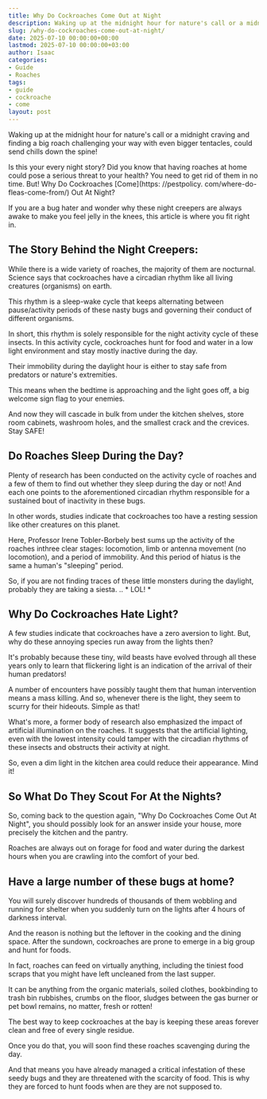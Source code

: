 ```yaml
---
title: Why Do Cockroaches Come Out at Night
description: Waking up at the midnight hour for nature's call or a midnight craving and finding a big roach challenging your way with even bigger tentacles, could send...
slug: /why-do-cockroaches-come-out-at-night/
date: 2025-07-10 00:00:00+00:00
lastmod: 2025-07-10 00:00:00+03:00
author: Isaac
categories:
- Guide
- Roaches
tags:
- guide
- cockroache
- come
layout: post
---
```


Waking up at the midnight hour for nature's call or a midnight craving and finding a big roach challenging your way with even bigger tentacles, could send chills down the spine!

Is this your every night story? Did you know that having roaches at home could pose a serious threat to your health? You need to get rid of them in no time. But! Why Do Cockroaches [Come](https: //pestpolicy. com/where-do-fleas-come-from/) Out At Night?

If you are a bug hater and wonder why these night creepers are always awake to make you feel jelly in the knees, this article is where you fit right in.

##  The Story Behind the Night Creepers:

While there is a wide variety of roaches, the majority of them are nocturnal. Science says that cockroaches have a circadian rhythm like all living creatures (organisms) on earth.

This rhythm is a sleep-wake cycle that keeps alternating between pause/activity periods of these nasty bugs and governing their conduct of different organisms.

In short, this rhythm is solely responsible for the night activity cycle of these insects. In this activity cycle, cockroaches hunt for food and water in a low light environment and stay mostly inactive during the day.

Their immobility during the daylight hour is either to stay safe from predators or nature's extremities.

This means when the bedtime is approaching and the light goes off, a big welcome sign flag to your enemies.

And now they will cascade in bulk from under the kitchen shelves, store room cabinets, washroom holes, and the smallest crack and the crevices. Stay SAFE!

##  Do Roaches Sleep During the Day?

Plenty of research has been conducted on the activity cycle of roaches and a few of them to find out whether they sleep during the day or not! And each one points to the aforementioned circadian rhythm responsible for a sustained bout of inactivity in these bugs.

In other words, studies indicate that cockroaches too have a resting session like other creatures on this planet.

Here, Professor Irene Tobler-Borbely best sums up the activity of the roaches inthree clear stages: locomotion, limb or antenna movement (no locomotion), and a period of immobility. And this period of hiatus is the same a human's "sleeping" period.

So, if you are not finding traces of these little monsters during the daylight, probably they are taking a siesta. .. * LOL! *

##  Why Do Cockroaches Hate Light?

A few studies indicate that cockroaches have a zero aversion to light. But, why do these annoying species run away from the lights then?

It's probably because these tiny, wild beasts have evolved through all these years only to learn that flickering light is an indication of the arrival of their human predators!

A number of encounters have possibly taught them that human intervention means a mass killing. And so, whenever there is the light, they seem to scurry for their hideouts. Simple as that!

What's more, a former body of research also emphasized the impact of artificial illumination on the roaches. It suggests that the artificial lighting, even with the lowest intensity could tamper with the circadian rhythms of these insects and obstructs their activity at night.

So, even a dim light in the kitchen area could reduce their appearance. Mind it!

##  So What Do They Scout For At the Nights?

So, coming back to the question again, "Why Do Cockroaches Come Out At Night", you should possibly look for an answer inside your house, more precisely the kitchen and the pantry.

Roaches are always out on forage for food and water during the darkest hours when you are crawling into the comfort of your bed.

##  Have a large number of these bugs at home?

You will surely discover hundreds of thousands of them wobbling and running for shelter when you suddenly turn on the lights after 4 hours of darkness interval.

And the reason is nothing but the leftover in the cooking and the dining space. After the sundown, cockroaches are prone to emerge in a big group and hunt for foods.

In fact, roaches can feed on virtually anything, including the tiniest food scraps that you might have left uncleaned from the last supper.

It can be anything from the organic materials, soiled clothes, bookbinding to trash bin rubbishes, crumbs on the floor, sludges between the gas burner or pet bowl remains, no matter, fresh or rotten!

The best way to keep cockroaches at the bay is keeping these areas forever clean and free of every single residue.

Once you do that, you will soon find these roaches scavenging during the day.

And that means you have already managed a critical infestation of these seedy bugs and they are threatened with the scarcity of food. This is why they are forced to hunt foods when are they are not supposed to.

